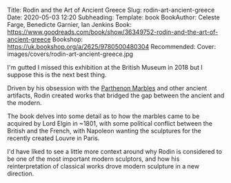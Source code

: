Title: Rodin and the Art of Ancient Greece
Slug: rodin-art-ancient-greece
Date: 2020-05-03 12:20
Subheading: 
Template: book
BookAuthor: Celeste Farge, Benedicte Garnier, Ian Jenkins
Book: https://www.goodreads.com/book/show/36349752-rodin-and-the-art-of-ancient-greece
Bookshop: https://uk.bookshop.org/a/2625/9780500480304
Recommended:
Cover: images/covers/rodin-art-ancient-greece.jpg

I'm gutted I missed this exhibition at the British Museum in 2018 but I suppose this is the next best thing.

Driven by his obsession with the [Parthenon Marbles](https://en.wikipedia.org/wiki/Elgin_Marbles) and other ancient artifacts, Rodin created works that bridged the gap between the ancient and the modern.

The book delves into some detail as to how the marbles came to be acquired by Lord Elgin in ~1801, with some political conflict between the British and the French, with Napoleon wanting the sculptures for the recently created Louvre in Paris. 

I'd have liked to see a little more context around why Rodin is considered to be one of the most important modern sculptors, and how his reinterpretation of classical works drove modern sculpture in a new direction.